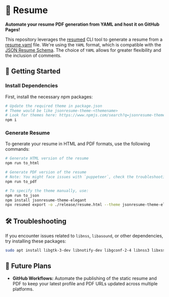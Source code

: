 # 📄 Resume

**Automate your resume PDF generation from YAML and host it on GitHub Pages!**

This repository leverages the [resumed](https://github.com/rbardini/resumed) CLI tool to generate a resume from a [resume.yaml](./resume.yaml) file. We're using the `YAML` format, which is compatible with the [JSON Resume Schema](https://jsonresume.org/schema). The choice of `YAML` allows for greater flexibility and the inclusion of comments.

## 🚀 Getting Started

### Install Dependencies

First, install the necessary npm packages:

```sh
# Update the required theme in package.json
# Theme would be like jsonresume-theme-<themename>
# Look for themes here: https://www.npmjs.com/search?q=jsonresume-theme
npm i
```

### Generate Resume

To generate your resume in HTML and PDF formats, use the following commands:

```sh
# Generate HTML version of the resume
npm run to_html

# Generate PDF version of the resume
# Note: You might face issues with `puppeteer`, check the troubleshooting guide below
npm run to_pdf

# To specify the theme manually, use:
npm run to_json
npm install jsonresume-theme-elegant
npx resumed export -o ./release/resume.html --theme jsonresume-theme-elegant
```

## 🛠 Troubleshooting

If you encounter issues related to `libnss`, `libasound`, or other dependencies, try installing these packages:

```sh
sudo apt install libgtk-3-dev libnotify-dev libgconf-2-4 libnss3 libxss1 libasound2
```

## 🎯 Future Plans

- **GitHub Workflows:** Automate the publishing of the static resume and PDF to keep your latest profile and PDF URLs updated across multiple platforms.
